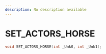 ```yaml
---
description: No description available 
---
```


# SET_ACTORS_HORSE

```cpp
void SET_ACTORS_HORSE(int _Unk0, int _Unk1);
```